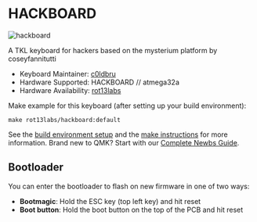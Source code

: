 # HACKBOARD

![hackboard](https://i.imgur.com/te8feiB.png)

A TKL keyboard for hackers based on the mysterium platform by coseyfannitutti

* Keyboard Maintainer: [c0ldbru](https://github.com/c0ldbru)
* Hardware Supported: HACKBOARD // atmega32a
* Hardware Availability: [rot13labs](https://rot13labs.com)

Make example for this keyboard (after setting up your build environment):

    make rot13labs/hackboard:default

See the [build environment setup](https://docs.qmk.fm/#/getting_started_build_tools) and the [make instructions](https://docs.qmk.fm/#/getting_started_make_guide) for more information. Brand new to QMK? Start with our [Complete Newbs Guide](https://docs.qmk.fm/#/newbs).

## Bootloader

You can enter the bootloader to flash on new firmware in one of two ways:

* **Bootmagic**: Hold the ESC key (top left key) and hit reset
* **Boot button**: Hold the boot button on the top of the PCB and hit reset